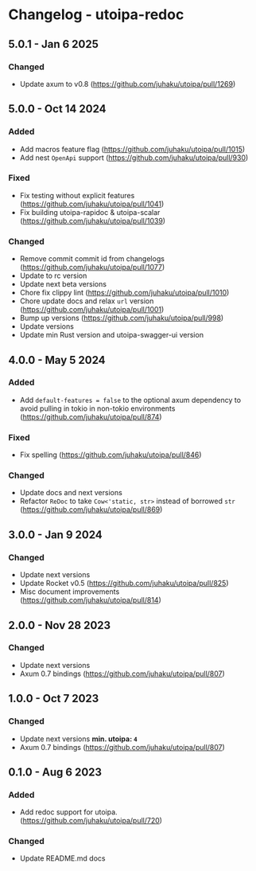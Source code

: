 # Changelog - utoipa-redoc

## 5.0.1 - Jan 6 2025

### Changed

* Update axum to v0.8 (https://github.com/juhaku/utoipa/pull/1269)

## 5.0.0 - Oct 14 2024

### Added

* Add macros feature flag (https://github.com/juhaku/utoipa/pull/1015)
* Add nest `OpenApi` support (https://github.com/juhaku/utoipa/pull/930)

### Fixed

* Fix testing without explicit features (https://github.com/juhaku/utoipa/pull/1041)
* Fix building utoipa-rapidoc & utoipa-scalar (https://github.com/juhaku/utoipa/pull/1039)

### Changed

* Remove commit commit id from changelogs (https://github.com/juhaku/utoipa/pull/1077)
* Update to rc version
* Update next beta versions
* Chore fix clippy lint (https://github.com/juhaku/utoipa/pull/1010)
* Chore update docs and relax `url` version (https://github.com/juhaku/utoipa/pull/1001)
* Bump up versions (https://github.com/juhaku/utoipa/pull/998)
* Update versions
* Update min Rust version and utoipa-swagger-ui version

## 4.0.0 - May 5 2024

### Added

* Add `default-features = false` to the optional axum dependency to avoid pulling in tokio in non-tokio environments (https://github.com/juhaku/utoipa/pull/874)

### Fixed

* Fix spelling (https://github.com/juhaku/utoipa/pull/846)

### Changed

* Update docs and next versions
* Refactor `ReDoc` to take `Cow<'static, str>` instead of borrowed `str` (https://github.com/juhaku/utoipa/pull/869)

## 3.0.0 - Jan 9 2024

### Changed

* Update next versions
* Update Rocket v0.5 (https://github.com/juhaku/utoipa/pull/825)
* Misc document improvements (https://github.com/juhaku/utoipa/pull/814)

## 2.0.0 - Nov 28 2023

### Changed

* Update next versions
* Axum 0.7 bindings (https://github.com/juhaku/utoipa/pull/807)

## 1.0.0 - Oct 7 2023

### Changed

* Update next versions **min. utoipa: `4`**
* Axum 0.7 bindings (https://github.com/juhaku/utoipa/pull/807)

## 0.1.0 - Aug 6 2023

### Added

* Add redoc support for utoipa. (https://github.com/juhaku/utoipa/pull/720)

### Changed

* Update README.md docs

